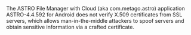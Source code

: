 The ASTRO File Manager with Cloud (aka com.metago.astro) application ASTRO-4.4.592 for Android does not verify X.509 certificates from SSL servers, which allows man-in-the-middle attackers to spoof servers and obtain sensitive information via a crafted certificate.